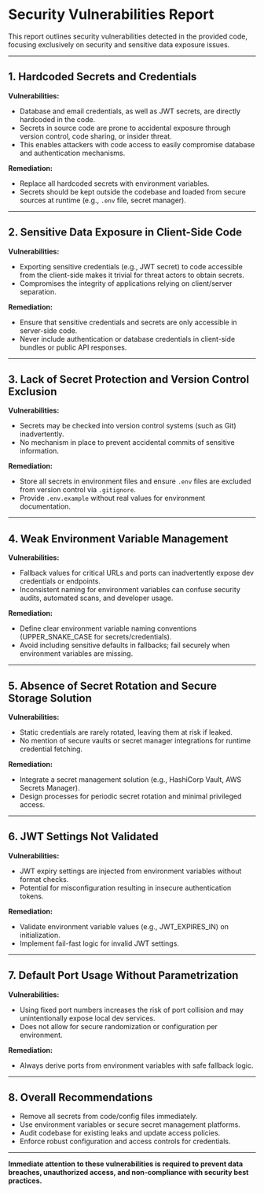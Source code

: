 # Security Vulnerabilities Report

This report outlines security vulnerabilities detected in the provided code, focusing exclusively on security and sensitive data exposure issues.

---

## 1. Hardcoded Secrets and Credentials

**Vulnerabilities:**
- Database and email credentials, as well as JWT secrets, are directly hardcoded in the code.
- Secrets in source code are prone to accidental exposure through version control, code sharing, or insider threat.
- This enables attackers with code access to easily compromise database and authentication mechanisms.

**Remediation:**
- Replace all hardcoded secrets with environment variables.
- Secrets should be kept outside the codebase and loaded from secure sources at runtime (e.g., `.env` file, secret manager).

---

## 2. Sensitive Data Exposure in Client-Side Code

**Vulnerabilities:**
- Exporting sensitive credentials (e.g., JWT secret) to code accessible from the client-side makes it trivial for threat actors to obtain secrets.
- Compromises the integrity of applications relying on client/server separation.

**Remediation:**
- Ensure that sensitive credentials and secrets are only accessible in server-side code.
- Never include authentication or database credentials in client-side bundles or public API responses.

---

## 3. Lack of Secret Protection and Version Control Exclusion

**Vulnerabilities:**
- Secrets may be checked into version control systems (such as Git) inadvertently.
- No mechanism in place to prevent accidental commits of sensitive information.

**Remediation:**
- Store all secrets in environment files and ensure `.env` files are excluded from version control via `.gitignore`.
- Provide `.env.example` without real values for environment documentation.

---

## 4. Weak Environment Variable Management

**Vulnerabilities:**
- Fallback values for critical URLs and ports can inadvertently expose dev credentials or endpoints.
- Inconsistent naming for environment variables can confuse security audits, automated scans, and developer usage.

**Remediation:**
- Define clear environment variable naming conventions (UPPER_SNAKE_CASE for secrets/credentials).
- Avoid including sensitive defaults in fallbacks; fail securely when environment variables are missing.

---

## 5. Absence of Secret Rotation and Secure Storage Solution

**Vulnerabilities:**
- Static credentials are rarely rotated, leaving them at risk if leaked.
- No mention of secure vaults or secret manager integrations for runtime credential fetching.

**Remediation:**
- Integrate a secret management solution (e.g., HashiCorp Vault, AWS Secrets Manager).
- Design processes for periodic secret rotation and minimal privileged access.

---

## 6. JWT Settings Not Validated

**Vulnerabilities:**
- JWT expiry settings are injected from environment variables without format checks.
- Potential for misconfiguration resulting in insecure authentication tokens.

**Remediation:**
- Validate environment variable values (e.g., JWT_EXPIRES_IN) on initialization.
- Implement fail-fast logic for invalid JWT settings.

---

## 7. Default Port Usage Without Parametrization

**Vulnerabilities:**
- Using fixed port numbers increases the risk of port collision and may unintentionally expose local dev services.
- Does not allow for secure randomization or configuration per environment.

**Remediation:**
- Always derive ports from environment variables with safe fallback logic.

---

## 8. Overall Recommendations

- Remove all secrets from code/config files immediately.
- Use environment variables or secure secret management platforms.
- Audit codebase for existing leaks and update access policies.
- Enforce robust configuration and access controls for credentials.

---

**Immediate attention to these vulnerabilities is required to prevent data breaches, unauthorized access, and non-compliance with security best practices.**
